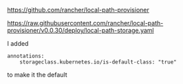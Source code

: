 https://github.com/rancher/local-path-provisioner

https://raw.githubusercontent.com/rancher/local-path-provisioner/v0.0.30/deploy/local-path-storage.yaml

I added

```
annotations:
    storageclass.kubernetes.io/is-default-class: "true"
```

to make it the default